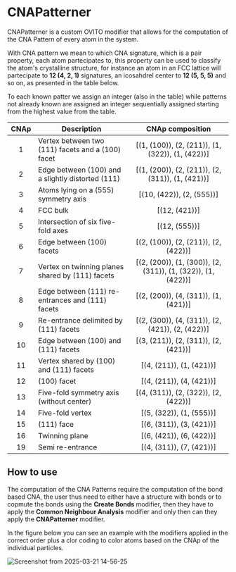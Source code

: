 # CNAPatterner

CNAPatterner is a custom OVITO modifier that allows for the computation of the CNA Pattern of every atom in the system.

With CNA pattern we mean to which CNA signature, which is a pair property, each atom partecipates to, this property can be used to classify the atom's crystalline structure, for instance an atom in an FCC lattice will partecipate to **12 (4, 2, 1)** signatures, an icosahdrel center to **12 (5, 5, 5)** and so on, as presented in the table below.

To each known patter we assign an integer (also in the table) while patterns not already known are assigned an integer sequentially assigned starting from the highest value from the table.

| **CNAp** | **Description**                                      | **CNAp composition** |
|:--------:|------------------------------------------------------|:--------:|
| 1        | Vertex between two (111) facets and a (100) facet    |[(1, (100)), (2, (211)), (1, (322)), (1, (422))] |
| 2        | Edge between (100) and a slightly distorted (111)    |[(1, (200)), (2, (211)), (2, (311)), (1, (421))] |
| 3        | Atoms lying on a (555) symmetry axis                 |[(10, (422)), (2, (555))] |
| 4        | FCC bulk                                             |[(12, (421))] |
| 5        | Intersection of six five-fold axes                   |[(12, (555))] |
| 6        | Edge between (100) facets                            |[(2, (100)), (2, (211)), (2, (422))] |
| 7        | Vertex on twinning planes shared by (111) facets     |[(2, (200)), (1, (300)), (2, (311)), (1, (322)), (1, (422))] |
| 8        | Edge between (111) re-entrances and (111) facets     |[(2, (200)), (4, (311)), (1, (421))] |
| 9        | Re-entrance delimited by (111) facets                |[(2, (300)), (4, (311)), (2, (421)), (2, (422))] |
| 10       | Edge between (100) and (111) facets                  |[(3, (211)), (2, (311)), (2, (421))] |
| 11       | Vertex shared by (100) and (111) facets              |[(4, (211)), (1, (421))] |
| 12       | (100) facet                                          |[(4, (211)), (4, (421))] |
| 13       | Five-fold symmetry axis (without center)             |[(4, (311)), (2, (322)), (2, (422))] |
| 14       | Five-fold vertex                                     |[(5, (322)), (1, (555))] |
| 15       | (111) face                                           |[(6, (311)), (3, (421))] |
| 16       | Twinning plane                                       |[(6, (421)), (6, (422))] |
| 19       | Semi re-entrance                                       |[(4, (311)), (7, (421))] |

## How to use

The computation of the CNA Patterns require the computation of the bond based CNA, the user thus need to either have a structure with bonds or to copmute the bonds using the **Create Bonds** modifier, then they have to apply the **Common Neighbour Analysis** modifier and only then can they apply the **CNAPatterner** modifier.

In the figure below you can see an example with the modifiers applied in the correct order plus a clor coding to color atoms based on the CNAp of the individual particles.

![Screenshot from 2025-03-21 14-56-25](https://github.com/user-attachments/assets/20f3b6df-7598-4f4c-b692-bd30343d0a96)
